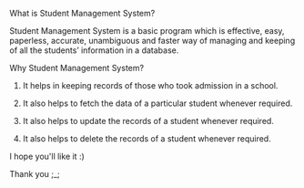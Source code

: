 What is Student Management System?

Student Management System is a basic program which is effective, easy, paperless, accurate, unambiguous and faster way of managing and keeping of all the students’ information in a database.

Why Student Management System?

1) It helps in keeping records of those who took admission in a school.

2) It also helps to fetch the data of a particular student whenever required.

3) It also helps to update the records of a student whenever required.

4) It also helps to delete the records of a student whenever required.

I hope you'll like it :)

Thank you ;_;


